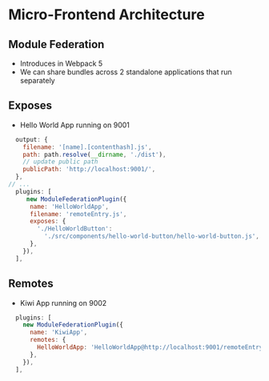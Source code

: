 # Micro-Frontend Architecture

## Module Federation

- Introduces in Webpack 5
- We can share bundles across 2 standalone applications that run separately

## Exposes

- Hello World App running on 9001

```js
  output: {
    filename: '[name].[contenthash].js',
    path: path.resolve(__dirname, './dist'),
    // update public path
    publicPath: 'http://localhost:9001/',
  },
// ...
  plugins: [
     new ModuleFederationPlugin({
      name: 'HelloWorldApp',
      filename: 'remoteEntry.js',
      exposes: {
        './HelloWorldButton':
          './src/components/hello-world-button/hello-world-button.js',
      },
    }),
  ],

```

## Remotes

- Kiwi App running on 9002

```js
  plugins: [
    new ModuleFederationPlugin({
      name: 'KiwiApp',
      remotes: {
        HelloWorldApp: 'HelloWorldApp@http://localhost:9001/remoteEntry.js',
      },
    }),
  ],

```
